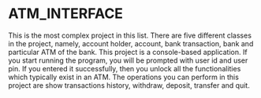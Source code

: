 # ATM_INTERFACE

This is the most complex project in this list. There are five different classes in the project, namely, account holder, account, bank transaction, bank and particular ATM of the bank. This project is a console-based application. If you start running the program, you will be prompted with user id and user pin. If you entered it successfully, then you unlock all the functionalities which typically exist in an ATM. The operations you can perform in this project are show transactions history, withdraw, deposit, transfer and quit.

